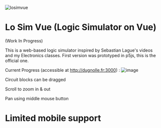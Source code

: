 ![losimvue](https://github.com/user-attachments/assets/800f7ec9-cd9a-476a-91c9-d065722bb456)
# Lo Sim Vue (Logic Simulator on Vue)
(Work In Progress)

This is a web-based logic simulator inspired by Sebastian Lague's videos and my Electronics classes.
First version was prototyped in p5js, this is the official one.

Current Progress (accessible at http://dugnolle.fr:3000) :
![image](https://github.com/user-attachments/assets/824b6a03-4c01-4eeb-ae91-3e9dfa3cabc4)


Circuit blocks can be dragged

Scroll to zoom in & out

Pan using middle mouse button

# Limited mobile support

